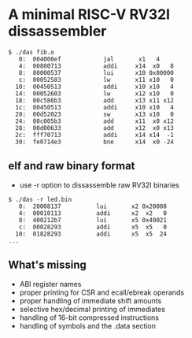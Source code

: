 # A minimal RISC-V RV32I dissassembler

```
$ ./das fib.o
   0:  004000ef            jal       x1   4    
   4:  00800713            addi     x14  x0   8
   8:  80000537            lui      x10 0x80000    
   c:  00052583            lw       x11 x10   0
  10:  00450513            addi     x10 x10   4
  14:  00052603            lw       x12 x10   0
  18:  00c586b3            add      x13 x11 x12
  1c:  00450513            addi     x10 x10   4
  20:  00d52023            sw       x13 x10   0
  24:  00c005b3            add      x11  x0 x12
  28:  00d00633            add      x12  x0 x13
  2c:  fff70713            addi     x14 x14  -1
  30:  fe0714e3            bne      x14  x0 -24
```
## elf and raw binary format
- use -r option to dissassemble raw RV32I binaries
```
$ ./das -r led.bin
   0:  20008137          lui       x2 0x20008    
   4:  00010113          addi      x2  x2   0
   8:  400212b7          lui       x5 0x40021    
   c:  00028293          addi      x5  x5   0
  10:  01828293          addi      x5  x5  24
...
```

## What's missing
- ABI register names
- proper printing for CSR and ecall/ebreak operands
- proper handling of immediate shift amounts
- selective hex/decimal printing of immediates
- handling of 16-bit compressed instructions
- handling of symbols and the .data section
